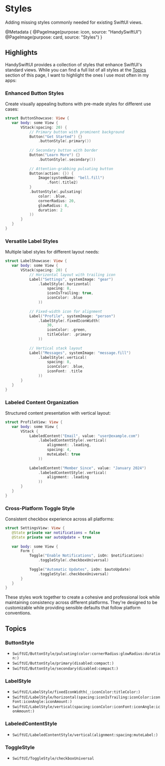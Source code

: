 # Styles

Adding missing styles commonly needed for existing SwiftUI views.

@Metadata {
   @PageImage(purpose: icon, source: "HandySwiftUI")
   @PageImage(purpose: card, source: "Styles")
}

## Highlights

HandySwiftUI provides a collection of styles that enhance SwiftUI's standard views. While you can find a full list of all styles at the [Topics](#topics) section of this page, I want to highlight the ones I use most often in my apps:

### Enhanced Button Styles

Create visually appealing buttons with pre-made styles for different use cases:

```swift
struct ButtonShowcase: View {
   var body: some View {
       VStack(spacing: 20) {
           // Primary button with prominent background
           Button("Get Started") {}
               .buttonStyle(.primary())
               
           // Secondary button with border
           Button("Learn More") {}
               .buttonStyle(.secondary())
               
           // Attention-grabbing pulsating button
           Button(action: {}) {
               Image(systemName: "bell.fill")
                   .font(.title2)
           }
           .buttonStyle(.pulsating(
               color: .blue,
               cornerRadius: 20,
               glowRadius: 8,
               duration: 2
           ))
       }
   }
}
```

### Versatile Label Styles

Multiple label styles for different layout needs:

```swift
struct LabelShowcase: View {
   var body: some View {
       VStack(spacing: 20) {
           // Horizontal layout with trailing icon
           Label("Settings", systemImage: "gear")
               .labelStyle(.horizontal(
                   spacing: 8,
                   iconIsTrailing: true,
                   iconColor: .blue
               ))
           
           // Fixed-width icon for alignment
           Label("Profile", systemImage: "person")
               .labelStyle(.fixedIconWidth(
                   30,
                   iconColor: .green,
                   titleColor: .primary
               ))
           
           // Vertical stack layout
           Label("Messages", systemImage: "message.fill")
               .labelStyle(.vertical(
                   spacing: 8,
                   iconColor: .blue,
                   iconFont: .title
               ))
       }
   }
}
```

### Labeled Content Organization

Structured content presentation with vertical layout:

```swift
struct ProfileView: View {
   var body: some View {
       VStack {
           LabeledContent("Email", value: "user@example.com")
               .labeledContentStyle(.vertical(
                   alignment: .leading,
                   spacing: 4,
                   muteLabel: true
               ))
               
           LabeledContent("Member Since", value: "January 2024")
               .labeledContentStyle(.vertical(
                   alignment: .leading
               ))
       }
   }
}
```

### Cross-Platform Toggle Style

Consistent checkbox experience across all platforms:

```swift
struct SettingsView: View {
   @State private var notifications = false
   @State private var autoUpdate = true
   
   var body: some View {
       Form {
           Toggle("Enable Notifications", isOn: $notifications)
               .toggleStyle(.checkboxUniversal)
               
           Toggle("Automatic Updates", isOn: $autoUpdate)
               .toggleStyle(.checkboxUniversal)
       }
   }
}
```

These styles work together to create a cohesive and professional look while maintaining consistency across different platforms. They're designed to be customizable while providing sensible defaults that follow platform conventions.

## Topics

### ButtonStyle

- ``SwiftUI/ButtonStyle/pulsating(color:cornerRadius:glowRadius:duration:)``
- ``SwiftUI/ButtonStyle/primary(disabled:compact:)``
- ``SwiftUI/ButtonStyle/secondary(disabled:compact:)``

### LabelStyle

- ``SwiftUI/LabelStyle/fixedIconWidth(_:iconColor:titleColor:)``
- ``SwiftUI/LabelStyle/horizontal(spacing:iconIsTrailing:iconColor:iconFont:iconAngle:iconAmount:)``
- ``SwiftUI/LabelStyle/vertical(spacing:iconColor:iconFont:iconAngle:iconAmount:)``

### LabeledContentStyle

- ``SwiftUI/LabeledContentStyle/vertical(alignment:spacing:muteLabel:)``

### ToggleStyle

- ``SwiftUI/ToggleStyle/checkboxUniversal``


[TranslateKit]: https://translatekit.app
[FreemiumKit]: https://freemiumkit.app
[FreelanceKit]: https://apps.apple.com/app/apple-store/id6480134993?pt=549314&ct=swiftpackageindex.com&mt=8
[CrossCraft]: https://crosscraft.app
[FocusBeats]: https://apps.apple.com/app/apple-store/id6477829138?pt=549314&ct=swiftpackageindex.com&mt=8
[Guided Guest Mode]: https://apps.apple.com/app/apple-store/id6479207869?pt=549314&ct=swiftpackageindex.com&mt=8
[Posters]: https://apps.apple.com/app/apple-store/id6478062053?pt=549314&ct=swiftpackageindex.com&mt=8
[Pleydia Organizer]: https://apps.apple.com/app/apple-store/id6587583340?pt=549314&ct=swiftpackageindex.com&mt=8
